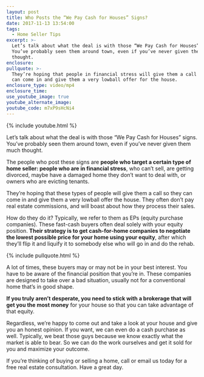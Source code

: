 ```yaml
---
layout: post
title: Who Posts the “We Pay Cash for Houses” Signs?
date: 2017-11-13 13:54:00
tags:
  - Home Seller Tips
excerpt: >-
  Let’s talk about what the deal is with those “We Pay Cash for Houses” signs.
  You’ve probably seen them around town, even if you’ve never given them much
  thought.
enclosure:
pullquote: >-
  They’re hoping that people in financial stress will give them a call so they
  can come in and give them a very lowball offer for the house.
enclosure_type: video/mp4
enclosure_time:
use_youtube_image: true
youtube_alternate_image:
youtube_code: m7xP9sHcNi4
---
```



{% include youtube.html %}

Let’s talk about what the deal is with those “We Pay Cash for Houses” signs. You’ve probably seen them around town, even if you’ve never given them much thought.

The people who post these signs are&nbsp;**people who target a certain type of home seller: people who are in financial stress**, who can’t sell, are getting divorced, maybe have a damaged home they don’t want to deal with, or owners who are evicting tenants.

They’re hoping that these types of people will give them a call so they can come in and give them a very lowball offer the house. They often don’t pay real estate commissions, and will boast about how they process their sales.

How do they do it? Typically, we refer to them as EPs (equity purchase companies). These fast-cash buyers often deal solely with your equity position. **Their strategy is to get cash-for-home companies to negotiate the lowest possible price for your home using your equity**, after which they’ll flip it and liquify it to somebody else who will go in and do the rehab.

{% include pullquote.html %}

A lot of times, these buyers may or may not be in your best interest. You have to be aware of the financial position that you’re in. These companies are designed to take over a bad situation, usually not for a conventional home that’s in good shape.

**If you truly aren’t desperate, you need to stick with a brokerage that will get you the most money** for your house so that you can take advantage of that equity.

Regardless, we’re happy to come out and take a look at your house and give you an honest opinion. If you want, we can even do a cash purchase as well. Typically, we beat those guys because we know exactly what the market is able to bear. So we can do the work ourselves and get it sold for you and maximize your outcome.

If you’re thinking of buying or selling a home, call or email us today for a free real estate consultation. Have a great day.